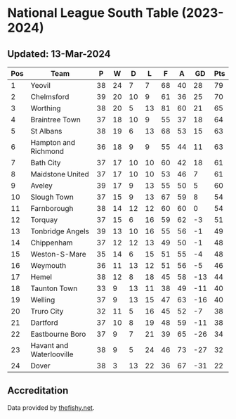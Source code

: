 # National League South Table (2023-2024)
## Updated: 13-Mar-2024

| Pos | Team | P | W | D | L | F | A | GD | Pts |
| --- | --- | --- | --- | --- | --- | --- | --- | --- | --- |
| 1 | Yeovil | 38 | 24 | 7 | 7 | 68 | 40 | 28 | 79 |
| 2 | Chelmsford | 39 | 20 | 10 | 9 | 61 | 36 | 25 | 70 |
| 3 | Worthing | 38 | 20 | 5 | 13 | 81 | 60 | 21 | 65 |
| 4 | Braintree Town | 37 | 18 | 10 | 9 | 55 | 37 | 18 | 64 |
| 5 | St Albans | 38 | 19 | 6 | 13 | 68 | 53 | 15 | 63 |
| 6 | Hampton and Richmond | 36 | 18 | 9 | 9 | 55 | 44 | 11 | 63 |
| 7 | Bath City | 37 | 17 | 10 | 10 | 60 | 42 | 18 | 61 |
| 8 | Maidstone United | 37 | 17 | 10 | 10 | 53 | 46 | 7 | 61 |
| 9 | Aveley | 39 | 17 | 9 | 13 | 55 | 50 | 5 | 60 |
| 10 | Slough Town | 37 | 15 | 9 | 13 | 67 | 59 | 8 | 54 |
| 11 | Farnborough | 38 | 14 | 12 | 12 | 60 | 60 | 0 | 54 |
| 12 | Torquay | 37 | 15 | 6 | 16 | 59 | 62 | -3 | 51 |
| 13 | Tonbridge Angels | 39 | 13 | 10 | 16 | 55 | 56 | -1 | 49 |
| 14 | Chippenham | 37 | 12 | 12 | 13 | 49 | 50 | -1 | 48 |
| 15 | Weston-S-Mare | 35 | 14 | 6 | 15 | 51 | 55 | -4 | 48 |
| 16 | Weymouth | 36 | 11 | 13 | 12 | 51 | 56 | -5 | 46 |
| 17 | Hemel | 38 | 12 | 8 | 18 | 45 | 58 | -13 | 44 |
| 18 | Taunton Town | 33 | 9 | 13 | 11 | 38 | 49 | -11 | 40 |
| 19 | Welling | 37 | 9 | 13 | 15 | 47 | 63 | -16 | 40 |
| 20 | Truro City | 32 | 11 | 5 | 16 | 45 | 52 | -7 | 38 |
| 21 | Dartford | 37 | 10 | 8 | 19 | 48 | 59 | -11 | 38 |
| 22 | Eastbourne Boro | 37 | 9 | 7 | 21 | 39 | 65 | -26 | 34 |
| 23 | Havant and Waterlooville | 38 | 9 | 5 | 24 | 46 | 73 | -27 | 32 |
| 24 | Dover | 38 | 3 | 13 | 22 | 36 | 67 | -31 | 22 |

## Accreditation 

Data provided by [thefishy.net](https://www.thefishy.net/).